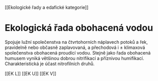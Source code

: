 [[Ekologické řady a edafické kategorie]]

# Ekologická řada obohacená vodou

Spojuje lužní společenstva na čtvrtohorních náplavech potoků a řek, pravidelně nebo občasně zaplavovaná, a přechodová i ± klimaxová společenstva obohacená proudící vodou. Stejně jako řada obohacená humusem vyniká většinou dobrou nitrifikací a příznivou humifikací. Charakteristická je účast nitrofilních druhů.

[[EK L]]
[[EK U]]
[[EK V]]
